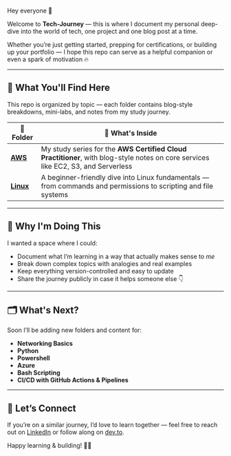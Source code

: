 Hey everyone 👋

Welcome to **Tech-Journey** — this is where I document my personal deep-dive into the world of tech, one project and one blog post at a time.

Whether you’re just getting started, prepping for certifications, or building up your portfolio — I hope this repo can serve as a helpful companion or even a spark of motivation 🔥

---

## 🚀 What You'll Find Here

This repo is organized by topic — each folder contains blog-style breakdowns, mini-labs, and notes from my study journey.

| 📁 Folder | 🌟 What's Inside |
|----------|------------------|
| [**AWS**](./AWS) | My study series for the **AWS Certified Cloud Practitioner**, with blog-style notes on core services like EC2, S3, and Serverless |
| [**Linux**](./Linux) | A beginner-friendly dive into Linux fundamentals — from commands and permissions to scripting and file systems |

---

## 📌 Why I'm Doing This

I wanted a space where I could:

- Document what I’m learning in a way that actually makes sense to *me*
- Break down complex topics with analogies and real examples
- Keep everything version-controlled and easy to update
- Share the journey publicly in case it helps someone else 👇

---

## 🗂️ What's Next?

Soon I’ll be adding new folders and content for:

- **Networking Basics**
- **Python**
- **Powershell**
- **Azure**
- **Bash Scripting**
- **CI/CD with GitHub Actions & Pipelines**

---

## 🤝 Let’s Connect

If you’re on a similar journey, I’d love to learn together — feel free to reach out on [LinkedIn](https://www.linkedin.com/in/suleyman-m-a74768221) or follow along on [dev.to](https://dev.to/1suleyman).

Happy learning & building! 🌱✨
